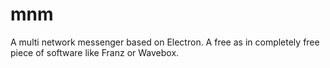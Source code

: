# mnm

A multi network messenger based on Electron. A free as in completely free piece of software like Franz or Wavebox.
